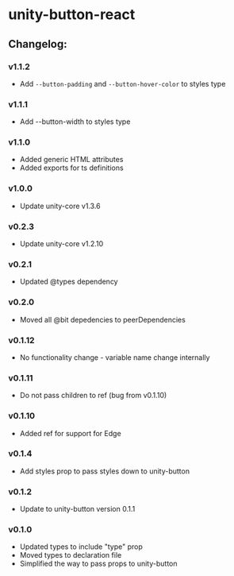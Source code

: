 # unity-button-react

## Changelog:

### v1.1.2
- Add `--button-padding` and `--button-hover-color` to styles type

### v1.1.1
- Add --button-width to styles type

### v1.1.0
- Added generic HTML attributes
- Added exports for ts definitions

### v1.0.0
- Update unity-core v1.3.6

### v0.2.3
- Update unity-core v1.2.10

### v0.2.1
- Updated @types dependency

### v0.2.0
- Moved all @bit depedencies to peerDependencies

### v0.1.12
- No functionality change - variable name change internally

### v0.1.11
- Do not pass children to ref (bug from v0.1.10)

### v0.1.10
- Added ref for support for Edge

### v0.1.4
- Add styles prop to pass styles down to unity-button

### v0.1.2
- Update to unity-button version 0.1.1

### v0.1.0
- Updated types to include "type" prop
- Moved types to declaration file
- Simplified the way to pass props to unity-button
